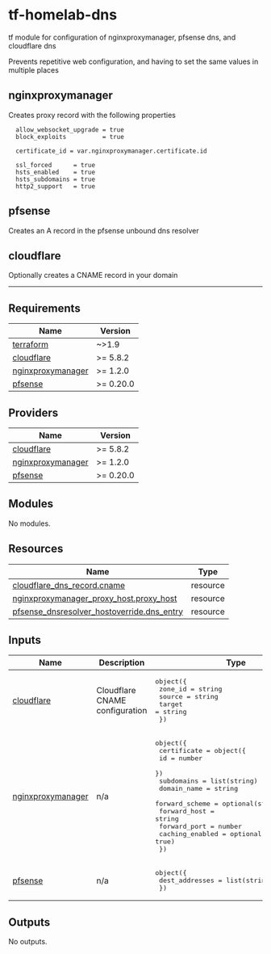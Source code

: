 # tf-homelab-dns

tf module for configuration of nginxproxymanager, pfsense dns, and cloudflare dns

Prevents repetitive web configuration, and having to set the same values in multiple places

## nginxproxymanager

Creates proxy record with the following properties

```hcl
  allow_websocket_upgrade = true
  block_exploits          = true

  certificate_id = var.nginxproxymanager.certificate.id

  ssl_forced      = true
  hsts_enabled    = true
  hsts_subdomains = true
  http2_support   = true
```

## pfsense

Creates an A record in the pfsense unbound dns resolver

## cloudflare

Optionally creates a CNAME record in your domain

---

<!-- BEGIN_TF_DOCS -->
## Requirements

| Name | Version |
|------|---------|
| <a name="requirement_terraform"></a> [terraform](#requirement\_terraform) | ~>1.9 |
| <a name="requirement_cloudflare"></a> [cloudflare](#requirement\_cloudflare) | >= 5.8.2 |
| <a name="requirement_nginxproxymanager"></a> [nginxproxymanager](#requirement\_nginxproxymanager) | >= 1.2.0 |
| <a name="requirement_pfsense"></a> [pfsense](#requirement\_pfsense) | >= 0.20.0 |

## Providers

| Name | Version |
|------|---------|
| <a name="provider_cloudflare"></a> [cloudflare](#provider\_cloudflare) | >= 5.8.2 |
| <a name="provider_nginxproxymanager"></a> [nginxproxymanager](#provider\_nginxproxymanager) | >= 1.2.0 |
| <a name="provider_pfsense"></a> [pfsense](#provider\_pfsense) | >= 0.20.0 |

## Modules

No modules.

## Resources

| Name | Type |
|------|------|
| [cloudflare_dns_record.cname](https://registry.terraform.io/providers/cloudflare/cloudflare/latest/docs/resources/dns_record) | resource |
| [nginxproxymanager_proxy_host.proxy_host](https://registry.terraform.io/providers/Sander0542/nginxproxymanager/latest/docs/resources/proxy_host) | resource |
| [pfsense_dnsresolver_hostoverride.dns_entry](https://registry.terraform.io/providers/marshallford/pfsense/latest/docs/resources/dnsresolver_hostoverride) | resource |

## Inputs

| Name | Description | Type | Default | Required |
|------|-------------|------|---------|:--------:|
| <a name="input_cloudflare"></a> [cloudflare](#input\_cloudflare) | Cloudflare CNAME configuration | <pre>object({<br/>    zone_id = string<br/>    source  = string<br/>    target  = string<br/>  })</pre> | <pre>{<br/>  "source": "",<br/>  "target": "",<br/>  "zone_id": ""<br/>}</pre> | no |
| <a name="input_nginxproxymanager"></a> [nginxproxymanager](#input\_nginxproxymanager) | n/a | <pre>object({<br/>    certificate = object({<br/>      id = number<br/>    })<br/>    subdomains      = list(string)<br/>    domain_name     = string<br/>    forward_scheme  = optional(string, "http")<br/>    forward_host    = string<br/>    forward_port    = number<br/>    caching_enabled = optional(bool, true)<br/>  })</pre> | n/a | yes |
| <a name="input_pfsense"></a> [pfsense](#input\_pfsense) | n/a | <pre>object({<br/>    dest_addresses = list(string)<br/>  })</pre> | n/a | yes |

## Outputs

No outputs.
<!-- END_TF_DOCS -->
